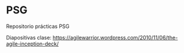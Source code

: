 # PSG
Repositorio prácticas PSG

Diapositivas clase: https://agilewarrior.wordpress.com/2010/11/06/the-agile-inception-deck/
